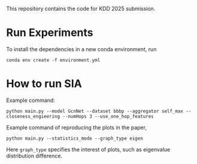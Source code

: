 
This repository contains the code for KDD 2025 submission.

# Run Experiments

To install the dependencies in a new conda environment, run 

```
conda env create -f environment.yml
```

# How to run SIA 

Example command:

```
python main.py --model GcnNet --dataset bbbp --aggregator self_max --closeness_engieering --numHops 3 --use_one_hop_features
```

Example command of reproducing the plots in the paper, 

```
python main.py --statistics_mode --graph_type eigen
```

Here `graph_type` specifies the interest of plots, such as eigenvalue distribution difference.